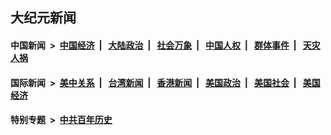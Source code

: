 ## 大纪元新闻

#### 中国新闻 &nbsp;>&nbsp; [中国经济](indexes/ncid283/README.md?07260045) &nbsp;| &nbsp; [大陆政治](indexes/ncid277/README.md?07260045) &nbsp;| &nbsp; [社会万象](indexes/ncid282/README.md?07260045) &nbsp;| &nbsp; [中国人权](indexes/ncid278/README.md?07260045) &nbsp;| &nbsp; [群体事件](indexes/ncid279/README.md?07260045) &nbsp;| &nbsp; [天灾人祸](indexes/ncid280/README.md?07260045)

#### 国际新闻 &nbsp;>&nbsp; [美中关系](indexes/nf1412576/README.md?07260045) &nbsp;| &nbsp; [台湾新闻](indexes/ncid1349361/README.md?07260045) &nbsp;| &nbsp; [香港新闻](indexes/ncid1349362/README.md?07260045) &nbsp;| &nbsp; [美国政治](indexes/ncid1078159/README.md?07260045) &nbsp;| &nbsp; [美国社会](indexes/ncid1078160/README.md?07260045) &nbsp;| &nbsp; [美国经济](indexes/ncid1078158/README.md?07260045)

#### 特别专题 &nbsp;>&nbsp; [中共百年历史](https://github.com/easy2view/epoch-special/blob/master/README.md?07260045)  
